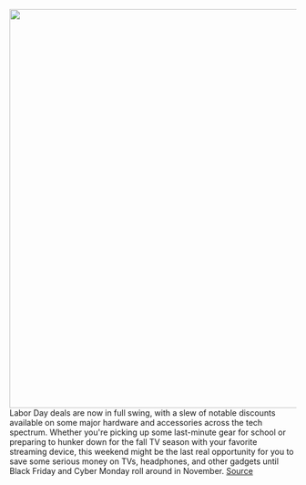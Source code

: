 <img src='https://cdn.vox-cdn.com/thumbor/XzP7eXi5VgXL1rjBZk3caGhoBX0=/0x0:1320x880/1200x800/filters:focal(555x335:765x545)/cdn.vox-cdn.com/uploads/chorus_image/image/69810959/vpavic_4291_20201113_0366.0.0.jpg' width='700px' /><br/>
Labor Day deals are now in full swing, with a slew of notable discounts available on some major hardware and accessories across the tech spectrum. Whether you're picking up some last-minute gear for school or preparing to hunker down for the fall TV season with your favorite streaming device, this weekend might be the last real opportunity for you to save some serious money on TVs, headphones, and other gadgets until Black Friday and Cyber Monday roll around in November.
<a href='https://www.theverge.com/good-deals/22652876/best-labor-day-sales-2021-tech-deals-tvs-laptops-headphones'> Source <a/>